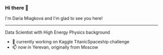 ### Hi there 👋

I'm Daria Miagkova and I'm glad to see you here!

---
Data Scientist with High Energy Physics background
- 🔭 currently working on Kaggle TitanicSpaceship challenge
- 📫 now in Yerevan, originally from Moscow
  

<!--
**xEsseax/xEsseax** is a ✨ _special_ ✨ repository because its `README.md` (this file) appears on your GitHub profile.

Here are some ideas to get you started:

- 🔭 I’m currently working on ...
- 🌱 I’m currently learning ...
- 👯 I’m looking to collaborate on ...
- 🤔 I’m looking for help with ...
- 💬 Ask me about ...
- 📫 How to reach me: ...
- 😄 Pronouns: ...
- ⚡ Fun fact: ...
-->
